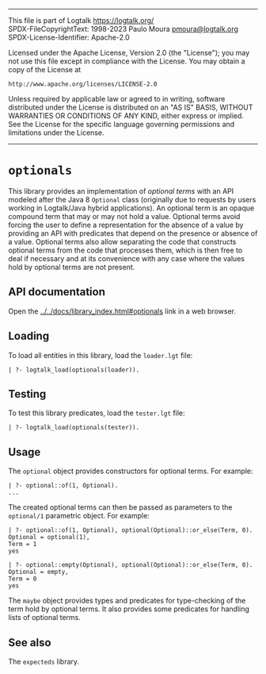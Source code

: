 ________________________________________________________________________

This file is part of Logtalk <https://logtalk.org/>  
SPDX-FileCopyrightText: 1998-2023 Paulo Moura <pmoura@logtalk.org>  
SPDX-License-Identifier: Apache-2.0

Licensed under the Apache License, Version 2.0 (the "License");
you may not use this file except in compliance with the License.
You may obtain a copy of the License at

    http://www.apache.org/licenses/LICENSE-2.0

Unless required by applicable law or agreed to in writing, software
distributed under the License is distributed on an "AS IS" BASIS,
WITHOUT WARRANTIES OR CONDITIONS OF ANY KIND, either express or implied.
See the License for the specific language governing permissions and
limitations under the License.
________________________________________________________________________


`optionals`
===========

This library provides an implementation of *optional terms* with an API
modeled after the Java 8 `Optional` class (originally due to requests by
users working in Logtalk/Java hybrid applications). An optional term is
an opaque compound term that may or may not hold a value. Optional terms
avoid forcing the user to define a representation for the absence of a value
by providing an API with predicates that depend on the presence or absence
of a value. Optional terms also allow separating the code that constructs
optional terms from the code that processes them, which is then free to
deal if necessary and at its convenience with any case where the values
hold by optional terms are not present.


API documentation
-----------------

Open the [../../docs/library_index.html#optionals](../../docs/library_index.html#optionals)
link in a web browser.


Loading
-------

To load all entities in this library, load the `loader.lgt` file:

	| ?- logtalk_load(optionals(loader)).


Testing
-------

To test this library predicates, load the `tester.lgt` file:

	| ?- logtalk_load(optionals(tester)).


Usage
-----

The `optional` object provides constructors for optional terms. For example:

	| ?- optional::of(1, Optional).
	...

The created optional terms can then be passed as parameters to the `optional/1`
parametric object. For example:

	| ?- optional::of(1, Optional), optional(Optional)::or_else(Term, 0).
	Optional = optional(1),
	Term = 1
	yes

	| ?- optional::empty(Optional), optional(Optional)::or_else(Term, 0).
	Optional = empty,
	Term = 0
	yes

The `maybe` object provides types and predicates for type-checking of the
term hold by optional terms. It also provides some  predicates for handling
lists of optional terms.


See also
--------

The `expecteds` library.
